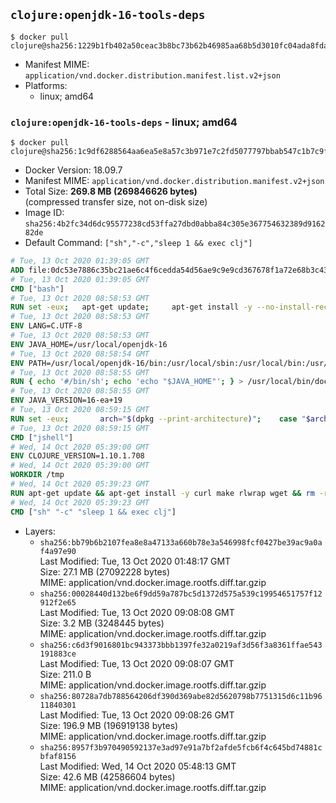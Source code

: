 ## `clojure:openjdk-16-tools-deps`

```console
$ docker pull clojure@sha256:1229b1fb402a50ceac3b8bc73b62b46985aa68b5d3010fc04ada8fda23d1d88f
```

-	Manifest MIME: `application/vnd.docker.distribution.manifest.list.v2+json`
-	Platforms:
	-	linux; amd64

### `clojure:openjdk-16-tools-deps` - linux; amd64

```console
$ docker pull clojure@sha256:1c9df6288564aa6ea5e8a57c3b971e7c2fd5077797bbab547c1b7c9fb926da56
```

-	Docker Version: 18.09.7
-	Manifest MIME: `application/vnd.docker.distribution.manifest.v2+json`
-	Total Size: **269.8 MB (269846626 bytes)**  
	(compressed transfer size, not on-disk size)
-	Image ID: `sha256:4b2fc34d6dc95577238cd53ffa27dbd0abba84c305e367754632389d916282de`
-	Default Command: `["sh","-c","sleep 1 && exec clj"]`

```dockerfile
# Tue, 13 Oct 2020 01:39:05 GMT
ADD file:0dc53e7886c35bc21ae6c4f6cedda54d56ae9c9e9cd367678f1a72e68b3c43d4 in / 
# Tue, 13 Oct 2020 01:39:05 GMT
CMD ["bash"]
# Tue, 13 Oct 2020 08:58:53 GMT
RUN set -eux; 	apt-get update; 	apt-get install -y --no-install-recommends 		ca-certificates p11-kit 	; 	rm -rf /var/lib/apt/lists/*
# Tue, 13 Oct 2020 08:58:53 GMT
ENV LANG=C.UTF-8
# Tue, 13 Oct 2020 08:58:53 GMT
ENV JAVA_HOME=/usr/local/openjdk-16
# Tue, 13 Oct 2020 08:58:54 GMT
ENV PATH=/usr/local/openjdk-16/bin:/usr/local/sbin:/usr/local/bin:/usr/sbin:/usr/bin:/sbin:/bin
# Tue, 13 Oct 2020 08:58:55 GMT
RUN { echo '#/bin/sh'; echo 'echo "$JAVA_HOME"'; } > /usr/local/bin/docker-java-home && chmod +x /usr/local/bin/docker-java-home && [ "$JAVA_HOME" = "$(docker-java-home)" ]
# Tue, 13 Oct 2020 08:58:55 GMT
ENV JAVA_VERSION=16-ea+19
# Tue, 13 Oct 2020 08:59:15 GMT
RUN set -eux; 		arch="$(dpkg --print-architecture)"; 	case "$arch" in 		arm64 | aarch64) 			downloadUrl=https://download.java.net/java/early_access/jdk16/19/GPL/openjdk-16-ea+19_linux-aarch64_bin.tar.gz; 			downloadSha256=9e7094e0dcba61b6b8111f48934cb7395e6dafb1d1ddea7d2296cb0872d67d66; 			;; 		amd64 | i386:x86-64) 			downloadUrl=https://download.java.net/java/early_access/jdk16/19/GPL/openjdk-16-ea+19_linux-x64_bin.tar.gz; 			downloadSha256=487e44f1ec92106437a96f8af07a83ac314dee51dfd46838c23657e550bc616f; 			;; 		*) echo >&2 "error: unsupported architecture: '$arch'"; exit 1 ;; 	esac; 		savedAptMark="$(apt-mark showmanual)"; 	apt-get update; 	apt-get install -y --no-install-recommends 		wget 	; 	rm -rf /var/lib/apt/lists/*; 		wget -O openjdk.tgz "$downloadUrl" --progress=dot:giga; 	echo "$downloadSha256 *openjdk.tgz" | sha256sum --strict --check -; 		mkdir -p "$JAVA_HOME"; 	tar --extract 		--file openjdk.tgz 		--directory "$JAVA_HOME" 		--strip-components 1 		--no-same-owner 	; 	rm openjdk.tgz; 		apt-mark auto '.*' > /dev/null; 	[ -z "$savedAptMark" ] || apt-mark manual $savedAptMark > /dev/null; 	apt-get purge -y --auto-remove -o APT::AutoRemove::RecommendsImportant=false; 		{ 		echo '#!/usr/bin/env bash'; 		echo 'set -Eeuo pipefail'; 		echo 'if ! [ -d "$JAVA_HOME" ]; then echo >&2 "error: missing JAVA_HOME environment variable"; exit 1; fi'; 		echo 'cacertsFile=; for f in "$JAVA_HOME/lib/security/cacerts" "$JAVA_HOME/jre/lib/security/cacerts"; do if [ -e "$f" ]; then cacertsFile="$f"; break; fi; done'; 		echo 'if [ -z "$cacertsFile" ] || ! [ -f "$cacertsFile" ]; then echo >&2 "error: failed to find cacerts file in $JAVA_HOME"; exit 1; fi'; 		echo 'trust extract --overwrite --format=java-cacerts --filter=ca-anchors --purpose=server-auth "$cacertsFile"'; 	} > /etc/ca-certificates/update.d/docker-openjdk; 	chmod +x /etc/ca-certificates/update.d/docker-openjdk; 	/etc/ca-certificates/update.d/docker-openjdk; 		find "$JAVA_HOME/lib" -name '*.so' -exec dirname '{}' ';' | sort -u > /etc/ld.so.conf.d/docker-openjdk.conf; 	ldconfig; 		java -Xshare:dump; 		fileEncoding="$(echo 'System.out.println(System.getProperty("file.encoding"))' | jshell -s -)"; [ "$fileEncoding" = 'UTF-8' ]; rm -rf ~/.java; 	javac --version; 	java --version
# Tue, 13 Oct 2020 08:59:15 GMT
CMD ["jshell"]
# Wed, 14 Oct 2020 05:39:00 GMT
ENV CLOJURE_VERSION=1.10.1.708
# Wed, 14 Oct 2020 05:39:00 GMT
WORKDIR /tmp
# Wed, 14 Oct 2020 05:39:23 GMT
RUN apt-get update && apt-get install -y curl make rlwrap wget && rm -rf /var/lib/apt/lists/* && wget https://download.clojure.org/install/linux-install-$CLOJURE_VERSION.sh && sha256sum linux-install-$CLOJURE_VERSION.sh && echo "85fad516929439f07905504dbd8fdf7d0064e9dd9ed5b4869db65d591cd02e2c *linux-install-$CLOJURE_VERSION.sh" | sha256sum -c - && chmod +x linux-install-$CLOJURE_VERSION.sh && ./linux-install-$CLOJURE_VERSION.sh && clojure -e "(clojure-version)" && apt-get purge -y --auto-remove curl wget
# Wed, 14 Oct 2020 05:39:23 GMT
CMD ["sh" "-c" "sleep 1 && exec clj"]
```

-	Layers:
	-	`sha256:bb79b6b2107fea8e8a47133a660b78e3a546998fcf0427be39ac9a0af4a97e90`  
		Last Modified: Tue, 13 Oct 2020 01:48:17 GMT  
		Size: 27.1 MB (27092228 bytes)  
		MIME: application/vnd.docker.image.rootfs.diff.tar.gzip
	-	`sha256:00028440d132be6f9dd59a787bc5d1372d575a539c19954651757f12912f2e65`  
		Last Modified: Tue, 13 Oct 2020 09:08:08 GMT  
		Size: 3.2 MB (3248445 bytes)  
		MIME: application/vnd.docker.image.rootfs.diff.tar.gzip
	-	`sha256:c6d3f9016801bc943373bbb1397fe32a0219af3d56f3a8361ffae543191883ce`  
		Last Modified: Tue, 13 Oct 2020 09:08:07 GMT  
		Size: 211.0 B  
		MIME: application/vnd.docker.image.rootfs.diff.tar.gzip
	-	`sha256:80728a7db788564206df390d369abe82d5620798b7751315d6c11b9611840301`  
		Last Modified: Tue, 13 Oct 2020 09:08:26 GMT  
		Size: 196.9 MB (196919138 bytes)  
		MIME: application/vnd.docker.image.rootfs.diff.tar.gzip
	-	`sha256:8957f3b970490592137e3ad97e91a7bf2afde5fcb6f4c645bd74881cbfaf8156`  
		Last Modified: Wed, 14 Oct 2020 05:48:13 GMT  
		Size: 42.6 MB (42586604 bytes)  
		MIME: application/vnd.docker.image.rootfs.diff.tar.gzip
